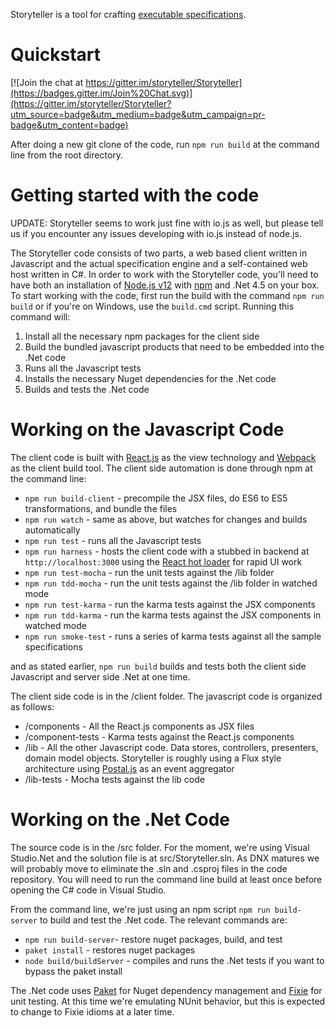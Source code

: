 Storyteller is a tool for crafting [executable specifications](http://www.agilemodeling.com/essays/executableSpecifications.htm). 

Quickstart
==========

[![Join the chat at https://gitter.im/storyteller/Storyteller](https://badges.gitter.im/Join%20Chat.svg)](https://gitter.im/storyteller/Storyteller?utm_source=badge&utm_medium=badge&utm_campaign=pr-badge&utm_content=badge)

After doing a new git clone of the code, run `npm run build` at the command line from the root directory.

Getting started with the code
=============================

UPDATE: Storyteller seems to work just fine with io.js as well, but please tell us if you encounter any issues developing with io.js instead of node.js.

The Storyteller code consists of two parts, a web based client written in Javascript and the actual specification engine and a self-contained web host written in C#. In order to work with the Storyteller code, you'll need to have both an installation of [Node.js v12](https://nodejs.org) with [npm](https://www.npmjs.com) and .Net 4.5 on your box. To start working with the code, first run the build with the command `npm run build` or if you're on Windows, use the `build.cmd` script. Running this command will:

1. Install all the necessary npm packages for the client side
2. Build the bundled javascript products that need to be embedded into the .Net code
3. Runs all the Javascript tests
4. Installs the necessary Nuget dependencies for the .Net code
5. Builds and tests the .Net code


Working on the Javascript Code
==========================

The client code is built with [React.js](http://facebook.github.io/react/) as the view technology and [Webpack](http://webpack.github.io) as the client build tool. The client side automation is done through npm at the command line:

* `npm run build-client` - precompile the JSX files, do ES6 to ES5 transformations, and bundle the files
* `npm run watch` - same as above, but watches for changes and builds automatically
* `npm run test` - runs all the Javascript tests
* `npm run harness` - hosts the client code with a stubbed in backend at `http://localhost:3000` using the [React hot loader](http://gaearon.github.io/react-hot-loader/) for rapid UI work
* `npm run test-mocha` - run the unit tests against the /lib folder
* `npm run tdd-mocha` - run the unit tests against the /lib folder in watched mode
* `npm run test-karma` - run the karma tests against the JSX components
* `npm run tdd-karma` - run the karma tests against the JSX components in watched mode
* `npm run smoke-test` - runs a series of karma tests against all the sample specifications

and as stated earlier, `npm run build` builds and tests both the client side Javascript and server side .Net at one time. 


The client side code is in the /client folder. The javascript code is organized as follows:

* /components - All the React.js components as JSX files
* /component-tests - Karma tests against the React.js components
* /lib - All the other Javascript code. Data stores, controllers, presenters, domain model objects. Storyteller is roughly using a Flux style architecture using [Postal.js](https://github.com/postaljs) as an event aggregator
* /lib-tests - Mocha tests against the lib code


Working on the .Net Code
===============================
The source code is in the /src folder. For the moment, we're using Visual Studio.Net and the solution file is at src/Storyteller.sln. As DNX matures we will probably move to eliminate the .sln and .csproj files in the code repository. You will need to run the command line build at least once before opening the C# code in Visual Studio.

From the command line, we're just using an npm script `npm run build-server` to build and test the .Net code. The relevant commands are:

* `npm run build-server`- restore nuget packages, build, and test
* `paket install` - restores nuget packages
* `node build/buildServer` - compiles and runs the .Net tests if you want to bypass the paket install


The .Net code uses [Paket](http://fsprojects.github.io/Paket/) for Nuget dependency management and [Fixie](http://fixie.github.io) for unit testing. At this time we're emulating NUnit behavior, but this is expected to change to Fixie idioms at a later time. 

